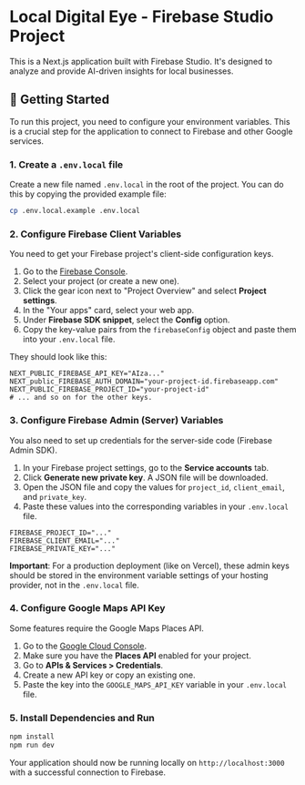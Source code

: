 # Local Digital Eye - Firebase Studio Project

This is a Next.js application built with Firebase Studio. It's designed to analyze and provide AI-driven insights for local businesses.

## 🚀 Getting Started

To run this project, you need to configure your environment variables. This is a crucial step for the application to connect to Firebase and other Google services.

### 1. Create a `.env.local` file

Create a new file named `.env.local` in the root of the project. You can do this by copying the provided example file:

```bash
cp .env.local.example .env.local
```

### 2. Configure Firebase Client Variables

You need to get your Firebase project's client-side configuration keys.

1.  Go to the [Firebase Console](https://console.firebase.google.com/).
2.  Select your project (or create a new one).
3.  Click the gear icon next to "Project Overview" and select **Project settings**.
4.  In the "Your apps" card, select your web app.
5.  Under **Firebase SDK snippet**, select the **Config** option.
6.  Copy the key-value pairs from the `firebaseConfig` object and paste them into your `.env.local` file.

They should look like this:

```
NEXT_PUBLIC_FIREBASE_API_KEY="AIza..."
NEXT_public_FIREBASE_AUTH_DOMAIN="your-project-id.firebaseapp.com"
NEXT_PUBLIC_FIREBASE_PROJECT_ID="your-project-id"
# ... and so on for the other keys.
```

### 3. Configure Firebase Admin (Server) Variables

You also need to set up credentials for the server-side code (Firebase Admin SDK).

1.  In your Firebase project settings, go to the **Service accounts** tab.
2.  Click **Generate new private key**. A JSON file will be downloaded.
3.  Open the JSON file and copy the values for `project_id`, `client_email`, and `private_key`.
4.  Paste these values into the corresponding variables in your `.env.local` file.

```
FIREBASE_PROJECT_ID="..."
FIREBASE_CLIENT_EMAIL="..."
FIREBASE_PRIVATE_KEY="..."
```

**Important**: For a production deployment (like on Vercel), these admin keys should be stored in the environment variable settings of your hosting provider, not in the `.env.local` file.

### 4. Configure Google Maps API Key

Some features require the Google Maps Places API.

1.  Go to the [Google Cloud Console](https://console.cloud.google.com/).
2.  Make sure you have the **Places API** enabled for your project.
3.  Go to **APIs & Services > Credentials**.
4.  Create a new API key or copy an existing one.
5.  Paste the key into the `GOOGLE_MAPS_API_KEY` variable in your `.env.local` file.

### 5. Install Dependencies and Run

```bash
npm install
npm run dev
```

Your application should now be running locally on `http://localhost:3000` with a successful connection to Firebase.

